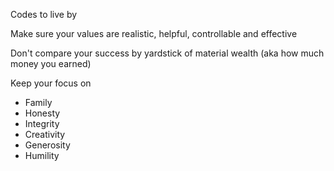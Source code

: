 Codes to live by

Make sure your values are realistic, helpful, controllable and effective

Don't compare your success by yardstick of material wealth (aka how much money you earned)

Keep your focus on 
- Family 
- Honesty 
- Integrity 
- Creativity 
- Generosity 
- Humility